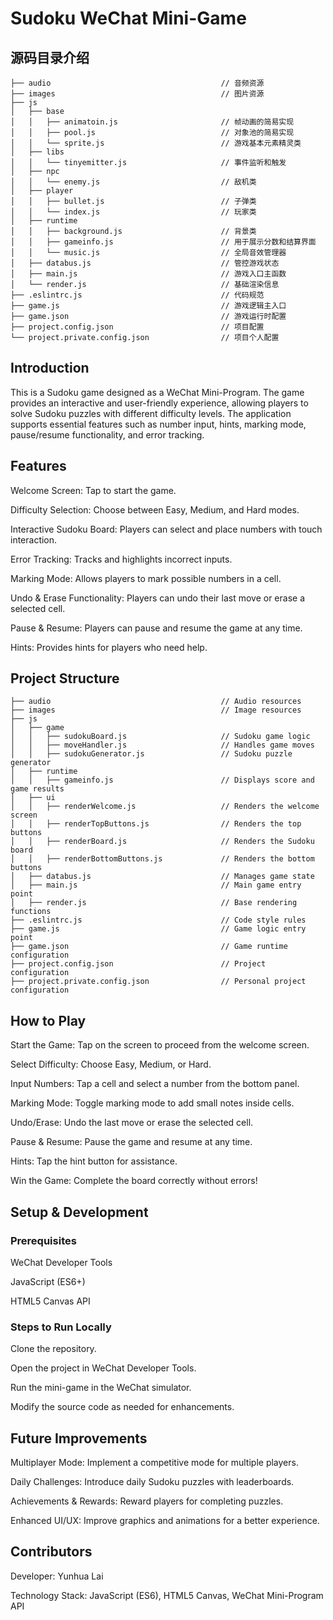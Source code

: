 # Sudoku WeChat Mini-Game
## 源码目录介绍

```
├── audio                                      // 音频资源
├── images                                     // 图片资源
├── js
│   ├── base
│   │   ├── animatoin.js                       // 帧动画的简易实现
│   │   ├── pool.js                            // 对象池的简易实现
│   │   └── sprite.js                          // 游戏基本元素精灵类
│   ├── libs
│   │   └── tinyemitter.js                     // 事件监听和触发
│   ├── npc
│   │   └── enemy.js                           // 敌机类
│   ├── player
│   │   ├── bullet.js                          // 子弹类
│   │   └── index.js                           // 玩家类
│   ├── runtime
│   │   ├── background.js                      // 背景类
│   │   ├── gameinfo.js                        // 用于展示分数和结算界面
│   │   └── music.js                           // 全局音效管理器
│   ├── databus.js                             // 管控游戏状态
│   ├── main.js                                // 游戏入口主函数
│   └── render.js                              // 基础渲染信息
├── .eslintrc.js                               // 代码规范
├── game.js                                    // 游戏逻辑主入口
├── game.json                                  // 游戏运行时配置
├── project.config.json                        // 项目配置
└── project.private.config.json                // 项目个人配置
```

## Introduction

This is a Sudoku game designed as a WeChat Mini-Program. The game provides an interactive and user-friendly experience, allowing players to solve Sudoku puzzles with different difficulty levels. The application supports essential features such as number input, hints, marking mode, pause/resume functionality, and error tracking.

## Features

Welcome Screen: Tap to start the game.

Difficulty Selection: Choose between Easy, Medium, and Hard modes.

Interactive Sudoku Board: Players can select and place numbers with touch interaction.

Error Tracking: Tracks and highlights incorrect inputs.

Marking Mode: Allows players to mark possible numbers in a cell.

Undo & Erase Functionality: Players can undo their last move or erase a selected cell.

Pause & Resume: Players can pause and resume the game at any time.

Hints: Provides hints for players who need help.

## Project Structure
```
├── audio                                      // Audio resources
├── images                                     // Image resources
├── js
│   ├── game
│   │   ├── sudokuBoard.js                     // Sudoku game logic
│   │   ├── moveHandler.js                     // Handles game moves
│   │   ├── sudokuGenerator.js                 // Sudoku puzzle generator
│   ├── runtime
│   │   ├── gameinfo.js                        // Displays score and game results
│   ├── ui
│   │   ├── renderWelcome.js                   // Renders the welcome screen
│   │   ├── renderTopButtons.js                // Renders the top buttons
│   │   ├── renderBoard.js                     // Renders the Sudoku board
│   │   ├── renderBottomButtons.js             // Renders the bottom buttons
│   ├── databus.js                             // Manages game state
│   ├── main.js                                // Main game entry point
│   ├── render.js                              // Base rendering functions
├── .eslintrc.js                               // Code style rules
├── game.js                                    // Game logic entry point
├── game.json                                  // Game runtime configuration
├── project.config.json                        // Project configuration
├── project.private.config.json                // Personal project configuration
```
## How to Play

Start the Game: Tap on the screen to proceed from the welcome screen.

Select Difficulty: Choose Easy, Medium, or Hard.

Input Numbers: Tap a cell and select a number from the bottom panel.

Marking Mode: Toggle marking mode to add small notes inside cells.

Undo/Erase: Undo the last move or erase the selected cell.

Pause & Resume: Pause the game and resume at any time.

Hints: Tap the hint button for assistance.

Win the Game: Complete the board correctly without errors!

## Setup & Development

### Prerequisites

WeChat Developer Tools

JavaScript (ES6+)

HTML5 Canvas API

### Steps to Run Locally

Clone the repository.

Open the project in WeChat Developer Tools.

Run the mini-game in the WeChat simulator.

Modify the source code as needed for enhancements.

## Future Improvements

Multiplayer Mode: Implement a competitive mode for multiple players.

Daily Challenges: Introduce daily Sudoku puzzles with leaderboards.

Achievements & Rewards: Reward players for completing puzzles.

Enhanced UI/UX: Improve graphics and animations for a better experience.

## Contributors

Developer: Yunhua Lai

Technology Stack: JavaScript (ES6), HTML5 Canvas, WeChat Mini-Program API